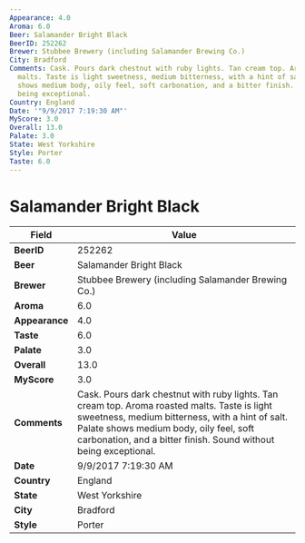 ```yaml
---
Appearance: 4.0
Aroma: 6.0
Beer: Salamander Bright Black
BeerID: 252262
Brewer: Stubbee Brewery (including Salamander Brewing Co.)
City: Bradford
Comments: Cask. Pours dark chestnut with ruby lights. Tan cream top. Aroma roasted
  malts. Taste is light sweetness, medium bitterness, with a hint of salt. Palate
  shows medium body, oily feel, soft carbonation, and a bitter finish. Sound without
  being exceptional.
Country: England
Date: '"9/9/2017 7:19:30 AM"'
MyScore: 3.0
Overall: 13.0
Palate: 3.0
State: West Yorkshire
Style: Porter
Taste: 6.0
---
```


# Salamander Bright Black

| Field         | Value |
|---------------|-------|
| **BeerID** | 252262 |
| **Beer** | Salamander Bright Black |
| **Brewer** | Stubbee Brewery (including Salamander Brewing Co.) |
| **Aroma** | 6.0 |
| **Appearance** | 4.0 |
| **Taste** | 6.0 |
| **Palate** | 3.0 |
| **Overall** | 13.0 |
| **MyScore** | 3.0 |
| **Comments** | Cask. Pours dark chestnut with ruby lights. Tan cream top. Aroma roasted malts. Taste is light sweetness, medium bitterness, with a hint of salt. Palate shows medium body, oily feel, soft carbonation, and a bitter finish. Sound without being exceptional. |
| **Date** | 9/9/2017 7:19:30 AM |
| **Country** | England |
| **State** | West Yorkshire |
| **City** | Bradford |
| **Style** | Porter |
